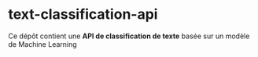 # text-classification-api 

Ce dépôt contient une **API de classification de texte** basée sur un modèle de Machine Learning